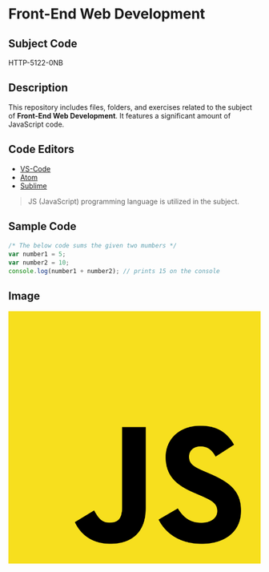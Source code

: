 # Front-End Web Development

## Subject Code

HTTP-5122-0NB

## Description

This repository includes files, folders, and exercises related to the subject of **Front-End Web Development**. It features a significant amount of JavaScript code.

## Code Editors

- [VS-Code](https://code.visualstudio.com/)
- [Atom](https://atom-editor.cc/)
- [Sublime](https://www.sublimetext.com/)


> JS (JavaScript) programming language is utilized in the subject.

## Sample Code

```JavaScript
/* The below code sums the given two mumbers */
var number1 = 5;
var number2 = 10;
console.log(number1 + number2); // prints 15 on the console
```

## Image
![JS-Image](./images/JS-img.png)
